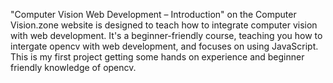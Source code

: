 "Computer Vision Web Development – Introduction" on the Computer Vision.zone website is designed to teach how to integrate computer vision with web development. It's a beginner-friendly course, teaching you how to intergate opencv with web development, 
and focuses on using JavaScript. This is my first project getting some hands on experience and beginner friendly knowledge of opencv. 






